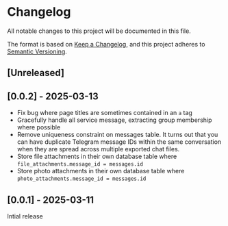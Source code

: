 # Changelog

All notable changes to this project will be documented in this file.

The format is based on [Keep a Changelog](https://keepachangelog.com/en/1.1.0/),
and this project adheres to [Semantic Versioning](https://semver.org/spec/v2.0.0.html).

## [Unreleased]

## [0.0.2] - 2025-03-13

- Fix bug where page titles are sometimes contained in an `a` tag
- Gracefully handle all service message, extracting group membership where possible
- Remove uniqueness constraint on messages table. It turns out that you can have duplicate Telegram message IDs within the same conversation when they are spread across multiple exported chat files.
- Store file attachments in their own database table where `file_attachments.message_id = messages.id`
- Store photo attachments in their own database table where `photo_attachments.message_id = messages.id`

## [0.0.1] - 2025-03-11

Intial release
